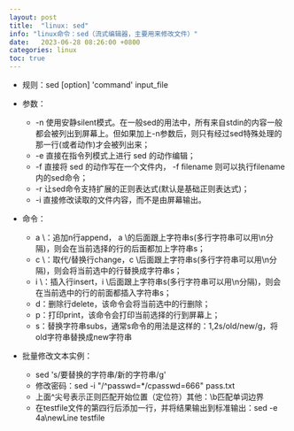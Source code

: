 ```yaml
---
layout: post
title:  "linux: sed"
info: "linux命令：sed（流式编辑器，主要用来修改文件）"
date:   2023-06-28 08:26:00 +0800
categories: linux
toc: true
---
```




- 规则：sed [option] 'command' input_file
- 参数：
  - -n 使用安静silent模式。在一般sed的用法中，所有来自stdin的内容一般都会被列出到屏幕上。但如果加上-n参数后，则只有经过sed特殊处理的那一行(或者动作)才会被列出来；
  - -e 直接在指令列模式上进行 sed 的动作编辑；
  - -f 直接将 sed 的动作写在一个文件内， -f filename 则可以执行filename内的sed命令；
  - -r 让sed命令支持扩展的正则表达式(默认是基础正则表达式)；
  - -i 直接修改读取的文件内容，而不是由屏幕输出。
- 命令：
  - a \：追加n行append， a \的后面跟上字符串s(多行字符串可以用\n分隔)，则会在当前选择的行的后面都加上字符串s；
  - c \：取代/替换行change，c \后面跟上字符串s(多行字符串可以用\n分隔)，则会将当前选中的行替换成字符串s；
  - i \：插入行insert，i \后面跟上字符串s(多行字符串可以用\n分隔)，则会在当前选中的行的前面都插入字符串s；
  - d：删除行delete，该命令会将当前选中的行删除；
  - p：打印print，该命令会打印当前选择的行到屏幕上；
  - s：替换字符串subs，通常s命令的用法是这样的：1,2s/old/new/g，将old字符串替换成new字符串

- 批量修改文本实例：
  - sed 's/要替换的字符串/新的字符串/g'
  - 修改密码：sed -i "/^passwd=*/cpasswd=666" pass.txt
  - 上面^尖号表示正则匹配开始位置（定位符）其他：\b匹配单词边界
  - 在testfile文件的第四行后添加一行，并将结果输出到标准输出：sed -e 4a\newLine testfile 
